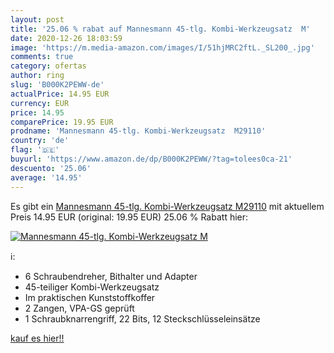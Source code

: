```yaml
---
layout: post
title: '25.06 % rabat auf Mannesmann 45-tlg. Kombi-Werkzeugsatz  M'
date: 2020-12-26 18:03:59
image: 'https://m.media-amazon.com/images/I/51hjMRC2ftL._SL200_.jpg'
comments: true
category: ofertas
author: ring
slug: 'B000K2PEWW-de'
actualPrice: 14.95 EUR
currency: EUR
price: 14.95
comparePrice: 19.95 EUR
prodname: 'Mannesmann 45-tlg. Kombi-Werkzeugsatz  M29110'
country: 'de'
flag: '🇩🇪'
buyurl: 'https://www.amazon.de/dp/B000K2PEWW/?tag=tolees0ca-21'
descuento: '25.06'
average: '14.95'
---
```


Es gibt ein [Mannesmann 45-tlg. Kombi-Werkzeugsatz  M29110](https://www.amazon.de/dp/B000K2PEWW/?tag=tolees0ca-21) mit aktuellem Preis 14.95 EUR (original: 19.95 EUR) 25.06 % Rabatt hier:

[![Mannesmann 45-tlg. Kombi-Werkzeugsatz  M](https://m.media-amazon.com/images/I/51hjMRC2ftL._SL200_.jpg)](https://www.amazon.de/dp/B000K2PEWW/?tag=tolees0ca-21)

ℹ️:

- 6 Schraubendreher, Bithalter und Adapter
- 45-teiliger Kombi-Werkzeugsatz
- Im praktischen Kunststoffkoffer
- 2 Zangen, VPA-GS geprüft
- 1 Schraubknarrengriff, 22 Bits, 12 Steckschlüsseleinsätze

[kauf es hier!!](https://www.amazon.de/dp/B000K2PEWW/?tag=tolees0ca-21)
